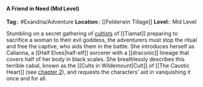 #### A Friend in Need (Mid Level)
**Tag**:: #Exandria/Adventure
**Location**:: [[Felderwin Tillage]]
**Level**:: Mid Level

 Stumbling on a secret gathering of [cultists](https://www.dndbeyond.com/monsters/cultist) of [[Tiamat]] preparing to sacrifice a woman to their evil goddess, the adventurers must stop the ritual and free the captive, who aids them in the battle. She introduces herself as Calianna, a [[Half Elves|half-elf]] sorcerer with a [[draconic]] lineage that covers half of her body in black scales. She breathlessly describes this terrible cabal, known as the [[Cults in Wildemount|Cult]] of [[The Caustic Heart]] (see [chapter 2](https://www.dndbeyond.com/sources/egtw/factions-and-societies#sidebarCultsDubiousWorshipFromTheShadows "chapter 2")), and requests the characters' aid in vanquishing it once and for all.
